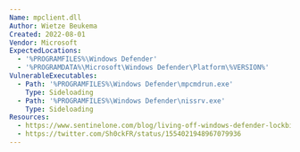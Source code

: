 ```yaml
---
Name: mpclient.dll
Author: Wietze Beukema
Created: 2022-08-01
Vendor: Microsoft
ExpectedLocations:
  - '%PROGRAMFILES%\Windows Defender'
  - '%PROGRAMDATA%\Microsoft\Windows Defender\Platform\%VERSION%'
VulnerableExecutables:
  - Path: '%PROGRAMFILES%\Windows Defender\mpcmdrun.exe'
    Type: Sideloading
  - Path: '%PROGRAMFILES%\Windows Defender\nissrv.exe'
    Type: Sideloading
Resources:
  - https://www.sentinelone.com/blog/living-off-windows-defender-lockbit-ransomware-sideloads-cobalt-strike-through-microsoft-security-tool/
  - https://twitter.com/Sh0ckFR/status/1554021948967079936
---
```


